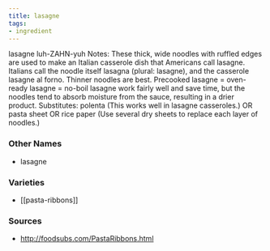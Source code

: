 ```yaml
---
title: lasagne
tags:
- ingredient
---
```

lasagne luh-ZAHN-yuh Notes: These thick, wide noodles with ruffled edges are used to make an Italian casserole dish that Americans call lasagne. Italians call the noodle itself lasagna (plural: lasagne), and the casserole lasagne al forno. Thinner noodles are best. Precooked lasagne = oven-ready lasagne = no-boil lasagne work fairly well and save time, but the noodles tend to absorb moisture from the sauce, resulting in a drier product. Substitutes: polenta (This works well in lasagne casseroles.) OR pasta sheet OR rice paper (Use several dry sheets to replace each layer of noodles.)

### Other Names

* lasagne

### Varieties

* [[pasta-ribbons]]

### Sources
* http://foodsubs.com/PastaRibbons.html
